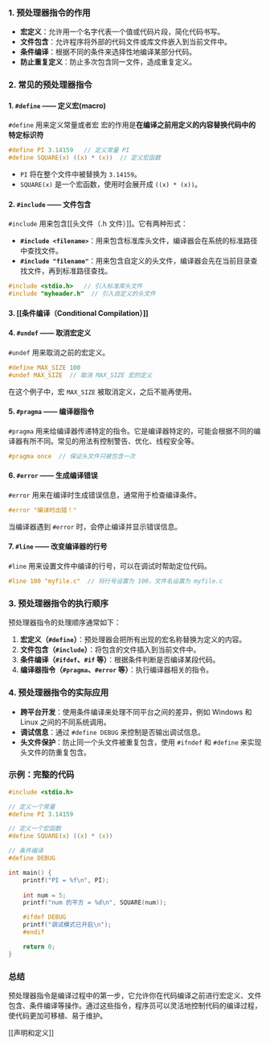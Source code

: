 
### 1. 预处理器指令的作用
- **宏定义**：允许用一个名字代表一个值或代码片段，简化代码书写。
- **文件包含**：允许程序将外部的代码文件或库文件嵌入到当前文件中。
- **条件编译**：根据不同的条件来选择性地编译某部分代码。
- **防止重复定义**：防止多次包含同一文件，造成重复定义。

### 2. 常见的预处理器指令

#### 1. `#define` —— 定义宏(macro)
`#define` 用来定义常量或者宏
 宏的作用是**在编译之前用定义的内容替换代码中的特定标识符**

```c
#define PI 3.14159   // 定义常量 PI
#define SQUARE(x) ((x) * (x))  // 定义宏函数
```

- `PI` 将在整个文件中被替换为 `3.14159`。
- `SQUARE(x)` 是一个宏函数，使用时会展开成 `((x) * (x))`。

#### 2. `#include` —— 文件包含
`#include` 用来包含[[头文件（.h 文件）]]。它有两种形式：
- **`#include <filename>`**：用来包含标准库头文件，编译器会在系统的标准路径中查找文件。
- **`#include "filename"`**：用来包含自定义的头文件，编译器会先在当前目录查找文件，再到标准路径查找。

```c
#include <stdio.h>   // 引入标准库头文件
#include "myheader.h"  // 引入自定义的头文件
```

#### 3.  [[条件编译（Conditional Compilation）]]
 

#### 4. `#undef` —— 取消宏定义
`#undef` 用来取消之前的宏定义。

```c
#define MAX_SIZE 100
#undef MAX_SIZE  // 取消 MAX_SIZE 宏的定义
```

在这个例子中，宏 `MAX_SIZE` 被取消定义，之后不能再使用。

#### 5. `#pragma` —— 编译器指令
`#pragma` 用来给编译器传递特定的指令。它是编译器特定的，可能会根据不同的编译器有所不同。常见的用法有控制警告、优化、线程安全等。

```c
#pragma once  // 保证头文件只被包含一次
```

#### 6. `#error` —— 生成编译错误
`#error` 用来在编译时生成错误信息，通常用于检查编译条件。

```c
#error "编译时出错！"
```

当编译器遇到 `#error` 时，会停止编译并显示错误信息。

#### 7. `#line` —— 改变编译器的行号
`#line` 用来设置文件中编译的行号，可以在调试时帮助定位代码。

```c
#line 100 "myfile.c"  // 将行号设置为 100，文件名设置为 myfile.c
```

### 3. 预处理器指令的执行顺序

预处理器指令的处理顺序通常如下：
1. **宏定义（`#define`）**：预处理器会把所有出现的宏名称替换为定义的内容。
2. **文件包含（`#include`）**：将包含的文件插入到当前文件中。
3. **条件编译（`#ifdef`、`#if` 等）**：根据条件判断是否编译某段代码。
4. **编译器指令（`#pragma`、`#error` 等）**：执行编译器相关的指令。

### 4. 预处理器指令的实际应用

- **跨平台开发**：使用条件编译来处理不同平台之间的差异，例如 Windows 和 Linux 之间的不同系统调用。
- **调试信息**：通过 `#define DEBUG` 来控制是否输出调试信息。
- **头文件保护**：防止同一个头文件被重复包含，使用 `#ifndef` 和 `#define` 来实现头文件的防重复包含。

### 示例：完整的代码
```c
#include <stdio.h>

// 定义一个常量
#define PI 3.14159

// 定义一个宏函数
#define SQUARE(x) ((x) * (x))

// 条件编译
#define DEBUG

int main() {
    printf("PI = %f\n", PI);
    
    int num = 5;
    printf("num 的平方 = %d\n", SQUARE(num));

    #ifdef DEBUG
    printf("调试模式已开启\n");
    #endif

    return 0;
}
```

### 总结
预处理器指令是编译过程中的第一步，它允许你在代码编译之前进行宏定义、文件包含、条件编译等操作。通过这些指令，程序员可以灵活地控制代码的编译过程，使代码更加可移植、易于维护。

[[声明和定义]]